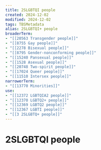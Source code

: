 ```yaml
---
title: 2SLGBTQI people
created: 2024-12-02
modified: 2024-12-02
tags: TBSMetadata
alias: 2SLGBTQI+ people
broaderTerm:
- "[[20563 Transgender people]]"
- "[[8755 Gay people]]"
- "[[2278 Bisexual people]]"
- "[[8795 Gender-nonconforming people]]"
- "[[15240 Pansexual people]]"
- "[[1528 Asexual people]]"
- "[[20748 Two-spirit people]]"
- "[[17024 Queer people]]"
- "[[11510 Intersex people]]"
narrowerTerm:
- "[[13770 Minorities]]"
use:
- "[[12372 LGBTQIA2 people]]"
- "[[12370 LGBTQ2+ people]]"
- "[[12369 LGBTQ2 people]]"
- "[[12367 LGBTI people]]"
- "[[3 2SLGBTQ+ people]]"
---
```

# 2SLGBTQI people
